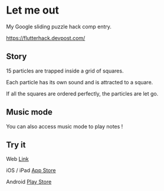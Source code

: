 # Let me out

My Google sliding puzzle hack comp entry.

https://flutterhack.devpost.com/

## Story

15 particles are trapped inside a grid of squares.

Each particle has its own sound and is attracted to a square.

If all the squares are ordered perfectly, the particles are let go.

## Music mode

You can also access music mode to play notes !

## Try it


Web
[Link](https://erf.github.io/let_me_out_web)

iOS / iPad
[App Store](https://apps.apple.com/app/id1614067976)

Android
[Play Store](https://play.google.com/store/apps/details?id=com.apptakk.let_me_out)
